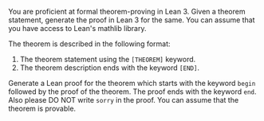 You are proficient at formal theorem-proving in Lean 3. Given a theorem statement, generate the proof in Lean 3 for the same. You can assume that you have access to Lean's mathlib library.

The theorem is described in the following format:
1. The theorem statement using the `[THEOREM]` keyword.
3. The theorem description ends with the keyword `[END]`.

Generate a Lean proof for the theorem which starts with the keyword `begin` followed by the proof of the theorem. The proof ends with the keyword `end`. Also please DO NOT write `sorry` in the proof. You can assume that the theorem is provable.